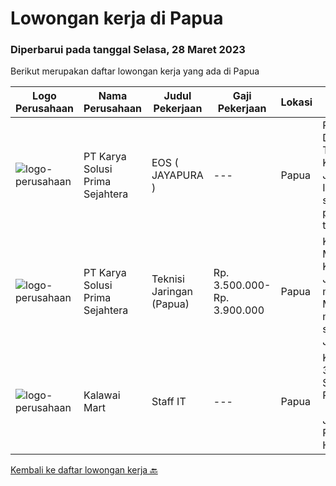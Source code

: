 
  # Lowongan kerja di Papua

  ### Diperbarui pada tanggal Selasa, 28 Maret 2023

  Berikut merupakan daftar lowongan kerja yang ada di Papua

  |Logo Perusahaan | Nama Perusahaan | Judul Pekerjaan | Gaji Pekerjaan | Lokasi | Deskripsi | Tanggal diunggah | Pranala |
  | -------------- | --------------- | --------------- | --------- | --------- | -------------- | ------- | ----------- |
  |![logo-perusahaan](https://image-service-cdn.seek.com.au/bb0f2c313297f2db3d497466b95d7da85644edc0/ee4dce1061f3f616224767ad58cb2fc751b8d2dc)|PT Karya Solusi Prima Sejahtera|EOS ( JAYAPURA )|---|Papua|Pendidikan minimal D3 Telekomunikasi/Teknik Komputer Jaringan/Teknik Informatika dan sejenisnya; Memiliki pengalaman sebagai teknisi/engineer di...|Kamis, 23 Maret 2023|https://www.jobstreet.co.id/id/job/eos-jayapura-4253565?token=0~467bda6f-61a0-455c-9c72-1754a102ab5e&sectionRank=1&jobId=jobstreet-id-job-4253565|
|![logo-perusahaan](https://image-service-cdn.seek.com.au/bb0f2c313297f2db3d497466b95d7da85644edc0/ee4dce1061f3f616224767ad58cb2fc751b8d2dc)|PT Karya Solusi Prima Sejahtera|Teknisi Jaringan (Papua)|Rp. 3.500.000-Rp. 3.900.000|Papua|KUALIFIKASI : Lulusan Minimal SMK Teknik Komputer dan Jaringan Usia maksimal 26 tahun Memiliki pengalaman minimal 1 tahun sebagai Teknisi Jaringan...|Selasa, 21 Maret 2023|https://www.jobstreet.co.id/id/job/teknisi-jaringan-papua-4269569?token=0~467bda6f-61a0-455c-9c72-1754a102ab5e&sectionRank=2&jobId=jobstreet-id-job-4269569|
|![logo-perusahaan](https://i.ibb.co/sqvTCh9/112815900-stock-vector-no-image-available-icon-flat-vector.webp)|Kalawai Mart|Staff IT|---|Papua|Kualifikasi:  Usia 18 - 35 Tahun  Lulusan SMA/S1 IT Pengalaman 1 tahun  Menguasai Sistem Jaringan  Menguasai Program Software dan Hardware  Nilai Plus...|Sabtu, 18 Maret 2023|https://www.jobstreet.co.id/id/job/staff-it-4267398?token=0~467bda6f-61a0-455c-9c72-1754a102ab5e&sectionRank=3&jobId=jobstreet-id-job-4267398|


  [Kembali ke daftar lowongan kerja 🔙](../README.md#daftar-lowongan-kerja)
  